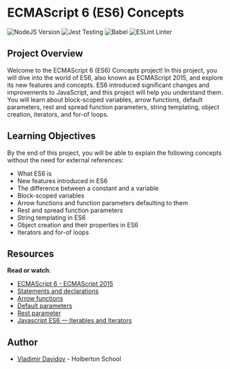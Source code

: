 # ECMAScript 6 (ES6) Concepts

![NodeJS Version](https://img.shields.io/badge/NodeJS-12.11.x-green.svg)
![Jest Testing](https://img.shields.io/badge/Jest-Testing_Framework-blue.svg)
![Babel](https://img.shields.io/badge/Babel-ES6_Transpiler-orange.svg)
![ESLint Linter](https://img.shields.io/badge/ESLint-Linter-red.svg)

## Project Overview

Welcome to the ECMAScript 6 (ES6) Concepts project! In this project, you will dive into the world of ES6, also known as ECMAScript 2015, and explore its new features and concepts. ES6 introduced significant changes and improvements to JavaScript, and this project will help you understand them. You will learn about block-scoped variables, arrow functions, default parameters, rest and spread function parameters, string templating, object creation, iterators, and for-of loops.

## Learning Objectives

By the end of this project, you will be able to explain the following concepts without the need for external references:

- What ES6 is
- New features introduced in ES6
- The difference between a constant and a variable
- Block-scoped variables
- Arrow functions and function parameters defaulting to them
- Rest and spread function parameters
- String templating in ES6
- Object creation and their properties in ES6
- Iterators and for-of loops

## Resources

**Read or watch**:

- [ECMAScript 6 - ECMAScript 2015](https://example.com)
- [Statements and declarations](https://example.com)
- [Arrow functions](https://example.com)
- [Default parameters](https://example.com)
- [Rest parameter](https://example.com)
- [Javascript ES6 — Iterables and Iterators](https://example.com)

## Author

- [Vladimir Davidov](https://github.com/v-dav) - Holberton School
